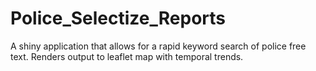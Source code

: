# Police_Selectize_Reports

A shiny application that allows for a rapid keyword search of police free text.
Renders output to leaflet map with temporal trends.
